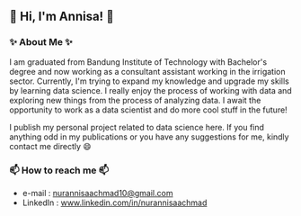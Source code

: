 ## 👋 Hi, I'm Annisa! 👋
### ✨ About Me ✨

I am graduated from Bandung Institute of Technology with Bachelor's degree and now working as a consultant assistant working in the irrigation sector. Currently, I'm trying to expand my knowledge and upgrade my skills by learning data science. I really enjoy the process of working with data and exploring new things from the process of analyzing data. I await the opportunity to work as a data scientist and do more cool stuff in the future!

I publish my personal project related to data science here. If you find anything odd in my publications or you have any suggestions for me, kindly contact me directly 😄

### 📫 How to reach me 📫
- e-mail : nurannisaachmad10@gmail.com
- LinkedIn : www.linkedin.com/in/nurannisaachmad

<!--
**nurannisaa/nurannisaa** is a ✨ _special_ ✨ repository because its `README.md` (this file) appears on your GitHub profile.

Here are some ideas to get you started:

- 🔭 I’m currently working on ...
- 🌱 I’m currently learning Data Science
- 📫 How to reach me: ...
- 😄 Pronouns: ...
- ⚡ Fun fact: ...
-->
